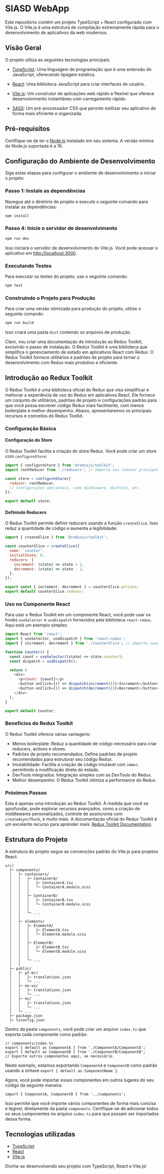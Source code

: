 # SIASD WebApp

Este repositório contém um projeto TypeScript + React configurado com Vite.js. O Vite.js é uma estrutura de compilação extremamente rápida para o desenvolvimento de aplicativos da web modernos.

## Visão Geral

O projeto utiliza as seguintes tecnologias principais:

- [TypeScript](https://www.typescriptlang.org/): Uma linguagem de programação que é uma extensão do JavaScript, oferecendo tipagem estática.

- [React](https://reactjs.org/): Uma biblioteca JavaScript para criar interfaces de usuário.

- [Vite.js](https://vitejs.dev/): Um construtor de aplicações web rápido e flexível que oferece desenvolvimento instantâneo com carregamento rápido.

- [SASS](https://sass-lang.com/): Um pré-processador CSS que permite estilizar seu aplicativo de forma mais eficiente e organizada.

## Pré-requisitos

Certifique-se de ter o [Node.js](https://nodejs.org/) instalado em seu sistema. A versão mínima do Node.js suportada é a 16.

## Configuração do Ambiente de Desenvolvimento

Siga estas etapas para configurar o ambiente de desenvolvimento e iniciar o projeto:

### Passo 1: Instale as dependências

Navegue até o diretório do projeto e execute o seguinte comando para instalar as dependências:

```bash
npm install
```

### Passo 4: Inicie o servidor de desenvolvimento

```bash
npm run dev
```

Isso iniciará o servidor de desenvolvimento do Vite.js. Você pode acessar o aplicativo em [http://localhost:3000](http://localhost:5173).

### Executando Testes

Para executar os testes do projeto, use o seguinte comando:

```bash
npm test
```

### Construindo o Projeto para Produção

Para criar uma versão otimizada para produção do projeto, utilize o seguinte comando:

```bash
npm run build
```

Isso criará uma pasta `dist` contendo os arquivos de produção.

Claro, vou criar uma documentação de introdução ao Redux Toolkit, excluindo o passo de instalação. O Redux Toolkit é uma biblioteca que simplifica o gerenciamento de estado em aplicativos React com Redux. O Redux Toolkit fornece utilitários e padrões de projeto para tornar o desenvolvimento com Redux mais produtivo e eficiente.

## Introdução ao Redux Toolkit

O Redux Toolkit é uma biblioteca oficial do Redux que visa simplificar e melhorar a experiência de uso do Redux em aplicativos React. Ele fornece um conjunto de utilitários, padrões de projeto e configurações padrão para que você possa escrever código Redux mais facilmente, com menos boilerplate e melhor desempenho. Abaixo, apresentaremos os principais recursos e conceitos do Redux Toolkit.

### Configuração Básica

#### Configuração do Store

O Redux Toolkit facilita a criação do store Redux. Você pode criar um store com `configureStore`:

```javascript
import { configureStore } from '@reduxjs/toolkit';
import rootReducer from './reducers'; // Importe seu reducer principal

const store = configureStore({
  reducer: rootReducer,
  // Configurações adicionais, como middleware, devTools, etc.
});

export default store;
```

#### Definindo Reducers

O Redux Toolkit permite definir reducers usando a função `createSlice`. Isso reduz a quantidade de código e aumenta a legibilidade:

```javascript
import { createSlice } from '@reduxjs/toolkit';

const counterSlice = createSlice({
  name: 'counter',
  initialState: 0,
  reducers: {
    increment: (state) => state + 1,
    decrement: (state) => state - 1,
  },
});

export const { increment, decrement } = counterSlice.actions;
export default counterSlice.reducer;
```

### Uso no Componente React

Para usar o Redux Toolkit em um componente React, você pode usar os hooks `useSelector` e `useDispatch` fornecidos pela biblioteca `react-redux`. Aqui está um exemplo simples:

```javascript
import React from 'react';
import { useSelector, useDispatch } from 'react-redux';
import { increment, decrement } from './counterSlice'; // Importe suas actions

function Counter() {
  const count = useSelector((state) => state.counter);
  const dispatch = useDispatch();

  return (
    <div>
      <p>Count: {count}</p>
      <button onClick={() => dispatch(increment())}>Increment</button>
      <button onClick={() => dispatch(decrement())}>Decrement</button>
    </div>
  );
}

export default Counter;
```

### Benefícios do Redux Toolkit

O Redux Toolkit oferece várias vantagens:

- Menos boilerplate: Reduz a quantidade de código necessário para criar reducers, actions e stores.
- Padrões de projeto recomendados: Define padrões de projeto recomendados para estruturar seu código Redux.
- Imutabilidade: Facilita a criação de código imutável com `immer`, permitindo a modificação direta do estado.
- DevTools integrados: Integração simples com as DevTools do Redux.
- Melhor desempenho: O Redux Toolkit otimiza a performance do Redux.

### Próximos Passos

Esta é apenas uma introdução ao Redux Toolkit. À medida que você se aprofundar, pode explorar recursos avançados, como a criação de middlewares personalizados, controle de assincronia com `createAsyncThunk`, e muito mais. A documentação oficial do Redux Toolkit é um excelente recurso para aprender mais: [Redux Toolkit Documentation](https://redux-toolkit.js.org/).

## Estrutura do Projeto

A estrutura do projeto segue as convenções padrão do Vite.js para projetos React.

```
src/
  ├─ components/
  │   ├─ containers/
  │   │   ├─ ContainerA/
  │   │   │   ├─ ContainerA.tsx
  │   │   │   └─ ContainerA.module.scss
  │   │   │
  │   │   ├─ ContainerB/
  │   │   │   ├─ ContainerB.tsx
  │   │   │   └─ ContainerB.module.scss
  │   │   │
  │   │   └─ ...
  │   │
  │   ├─ elements/
  │   │   ├─ ElementA/
  │   │   │   ├─ ElementA.tsx
  │   │   │   └─ ElementA.module.scss
  │   │   │
  │   │   ├─ ElementB/
  │   │   │   ├─ ElementB.tsx
  │   │   │   └─ ElementB.module.scss
  │   │   │
  │   │   └─ ...
  │   │
  ├─ public/
  │   ├─ pt-br/
  │   │   ├─ translations.json
  │   │   └─ ...
  │   ├─ en-us/
  │   │   ├─ translations.json
  │   │   └─ ...
  │   ├─ es/
  │   │   ├─ translations.json
  │   │   └─ ...
  │   └─ ...
  ├─ package.json
  ├─ tsconfig.json
```

Dentro da pasta `components`, você pode criar um arquivo `index.ts` que exporta cada componente como padrão:

```tsx
// components/index.ts
export { default as ComponentA } from './ComponentA/ComponentA';
export { default as ComponentB } from './ComponentB/ComponentB';
// Exporte outros componentes aqui, se necessário
```

Neste exemplo, estamos exportando `ComponentA` e `ComponentB` como padrão usando a sintaxe `export { default as ComponentName }`.

Agora, você pode importar esses componentes em outros lugares do seu código da seguinte maneira:

```tsx
import { ComponentA, ComponentB } from '../components';
```

Isso permite que você importe vários componentes de forma mais concisa e legível, diretamente da pasta `components`. Certifique-se de adicionar todos os seus componentes no arquivo `index.ts` para que possam ser importados dessa forma.

## Tecnologias utilizadas

- [TypeScript](https://www.typescriptlang.org/)
- [React](https://reactjs.org/)
- [Vite.js](https://vitejs.dev/)

Divirta-se desenvolvendo seu projeto com TypeScript, React e Vite.js!

